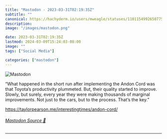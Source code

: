 ```yaml
---
title: "Mastodon - 2023-03-31T02:19:35Z"
subtitle: ""
canonical: https://hachyderm.io/users/mweagle/statuses/110115499265077556
description:
image: "/images/mastodon.png"

date: 2023-03-31T02:19:35Z
lastmod: 2024-03-09T15:24:03-08:00
image: ""
tags: ["Social Media"]

categories: ["mastodon"]
---
```

![Mastodon](/images/mastodon.png)

<p>“What happened in the short run after implementing the Andon Cord was that Toyota’s productivity plummeted. But, their quality started to improve. Slowly, but surely, every year they were making thousands of marginal improvements. Not just to the cars, but to the process. That’s the key.”</p><p><a href="https://taylorpearson.me/interestingtimes/andon-cord/" target="_blank" rel="nofollow noopener noreferrer" translate="no"><span class="invisible">https://</span><span class="ellipsis">taylorpearson.me/interestingti</span><span class="invisible">mes/andon-cord/</span></a></p>


###### [Mastodon Source 🐘](https://hachyderm.io/@mweagle/110115499265077556)

___
